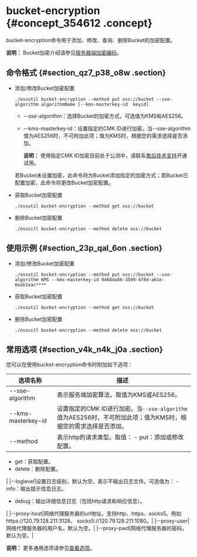 # bucket-encryption {#concept_354612 .concept}

bucket-encryption命令用于添加、修改、查询、删除Bucket的加密配置。

**说明：** Bucket加密介绍请参见[服务器端加密编码](../../../../cn.zh-CN/开发指南/数据加密/服务器端加密.md#)。

## 命令格式 {#section_qz7_p38_o8w .section}

-   添加/修改Bucket加密配置

    ``` {#codeblock_3im_uy8_y74}
    ./ossutil bucket-encryption --method put oss://bucket --sse-algorithm algorithmName [--kms-masterkey-id  keyid]
    ```

    -   --sse-algorithm：选择Bucket的加密方式，可选值为KMS和AES256。
    -   --kms-masterkey-id：设置指定的CMK ID进行加密。当--sse-algorithm值为AES256时，不可附加此项；值为KMS时，根据您的需求选择是否添加。

        **说明：** 使用指定CMK ID加密目前处于公测中，请联系[售后技术支持](https://selfservice.console.aliyun.com/ticket/createIndex)开通试用。

    若Bucket未设置加密，此命令将为Bucket添加指定的加密方式；若Bucket已配置加密，此命令将更改Bucket加密配置。

-   获取Bucket加密配置

    ``` {#codeblock_icr_n19_4ff}
    ./ossutil bucket-encryption --method get oss://bucket
    ```

-   删除Bucket加密配置

    ``` {#codeblock_ixq_txk_rpz}
    ./ossuitl bucket-encryption --method delete oss://bucket
    ```


## 使用示例 {#section_23p_qal_6on .section}

-   添加/修改Bucket加密配置

    ``` {#codeblock_aud_92w_uuz}
    ./ossutil bucket-encryption --method put oss://bucket --sse-algorithm KMS --kms-masterkey-id 9468da86-3509-4f8d-a61e-6eab1eac****
    ```

-   获取Bucket加密配置

    ``` {#codeblock_eut_5dv_ks8}
    ./ossutil bucket-encryption --method get oss://bucket
    ```

-   删除Bucket加密配置

    ``` {#codeblock_w70_afy_cwg}
    ./ossuitl bucket-encryption --method delete oss://bucket
    ```


## 常用选项 {#section_v4k_n4k_j0a .section}

您可以在使用bucket-encryption命令时附加如下选项：

|选项名称|描述|
|----|--|
|--sse-algorithm|表示服务端加密算法，取值为KMS或AES256。|
|--kms-masterkey-id|设置指定的CMK ID进行加密。当`--sse-algorithm`值为AES256时，不可附加此项；值为KMS时，根据您的需求选择是否添加。|
|--method|表示http的请求类型。取值： -   put：添加或修改配置。
-   get：获取配置。
-   delete：删除配置。

 |
|--loglevel|设置日志级别，默认为空，表示不输出日志文件。可选值为： -   info：输出提示信息日志。
-   debug：输出详细信息日志（包括http请求和响应信息）。

 |
|--proxy-host|网络代理服务器的url地址，支持http、https、socks5。例如https://120.79.128.211:3128、 socks5://120.79.128.211:1080。|
|--proxy-user|网络代理服务器的用户名，默认为空。|
|--proxy-pwd|网络代理服务器的密码，默认为空。|

**说明：** 更多通用选项请参见[查看选项](cn.zh-CN/常用工具/命令行工具ossutil/查看选项.md#)。

